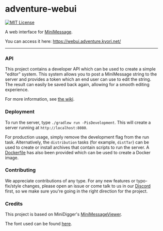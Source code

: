 # adventure-webui

[![MIT License](https://img.shields.io/badge/license-MIT-blue)](license.txt)

A web interface for [MiniMessage](https://github.com/KyoriPowered/adventure-text-minimessage).

You can access it here: https://webui.adventure.kyori.net/

---

### API

This project contains a developer API which can be used to create a simple "editor" system.
This system allows you to post a MiniMessage string to the server and provides a token which an end user can use to edit the string.
The result can easily be saved back again, allowing for a smooth editing experience.

For more information, see [the wiki](https://github.com/KyoriPowered/adventure-webui/wiki/Editor-API).

### Deployment

To run the server, type `./gradlew run -PisDevelopment`.
This will create a server running at `http://localhost:8080`.

For production usage, simply remove the development flag from the run task.
Alternatively, the `distribution` tasks (for example, `distTar`) can be used to create or install archives that contain scripts to run the server.
A [Dockerfile](Dockerfile) has also been provided which can be used to create a Docker image.

### Contributing

We appreciate contributions of any type. For any new features or typo-fix/style changes, please open an issue or come talk to us in our [Discord] first, so we make sure you're going in the right direction for the project.

### Credits

This project is based on MiniDigger's [MiniMessageViewer](https://github.com/MiniDigger/MiniMessageViewer).

The font used can be found [here](https://fonts2u.com/minecraft-regular.font).

[Discord]: https://discord.gg/MMfhJ8F
